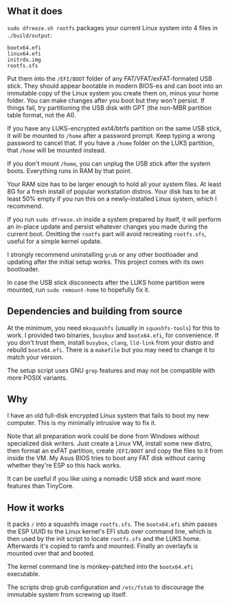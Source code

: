 ## What it does

`sudo dfreeze.sh rootfs` packages your current Linux system into 4 files in `./build/output`:

```
bootx64.efi
linux64.efi
initrdx.img
rootfs.sfs 
```

Put them into the `/EFI/BOOT` folder of any FAT/VFAT/exFAT-formated USB stick. They should appear bootable in modern BIOS-es and can boot into an immutable copy of the Linux system you create them on, minus your home folder. You can make changes after you boot but they won't persist. If things fail, try partitioning the USB disk with GPT (the non-MBR partition table format, not the AI).

If you have any LUKS-encrypted ext4/btrfs partition on the same USB stick, it will be mounted to `/home` after a password prompt. Keep typing a wrong password to cancel that. If you have a `/home` folder on the LUKS partition, that `/home` will be mounted instead.

If you don't mount `/home`, you can unplug the USB stick after the system boots. Everything runs in RAM by that point. 

Your RAM size has to be larger enough to hold all your system files. At least 8G for a fresh install of popular workstation distros. Your disk has to be at least 50% empty if you run this on a newly-installed Linux system, which I recommend.

If you run `sudo dfreeze.sh` inside a system prepared by itself, it will perform an in-place update and persist whatever changes you made during the current boot. Omitting the `rootfs` part will avoid recreating `rootfs.sfs`, useful for a simple kernel update.

I strongly recommend uninstalling `grub` or any other bootloader and updating after the initial setup works. This project comes with its own bootloader.

In case the USB stick disconnects after the LUKS home partition were mounted, run `sudo remount-home` to hopefully fix it.

## Dependencies and building from source

At the minimum, you need `mksquashfs` (usually in `squashfs-tools`) for this to work. I provided two binaries, `busybox` and `bootx64.efi`, for convenience. If you don't trust them, install `busybox`, `clang`, `lld-link` from your distro and rebuild `bootx64.efi`. There is a `makefile` but you may need to change it to match your version.

The setup script uses GNU `grep` features and may not be compatible with more POSIX variants.

## Why

I have an old full-disk encrypted Linux system that fails to boot my new computer. This is my minimally intrusive way to fix it.

Note that all preparation work could be done from Windows without specialized disk writers. Just create a Linux VM, install some new distro, then format an exFAT partition, create `/EFI/BOOT` and copy the files to it from inside the VM. My Asus BIOS tries to boot any FAT disk without caring whether they're ESP so this hack works.

It can be useful if you like using a nomadic USB stick and want more features than TinyCore.

## How it works

It packs `/` into a squashfs image `rootfs.sfs`. The `bootx64.efi` shim passes the ESP UUID to the Linux kernel's EFI stub over command line, which is then used by the init script to locate `rootfs.sfs` and the LUKS home. Afterwards it's copied to ramfs and mounted. Finally an overlayfs is mounted over that and booted.

The kernel command line is monkey-patched into the `bootx64.efi` executable.

The scripts drop grub configuration and `/etc/fstab` to discourage the immutable system from screwing up itself.
